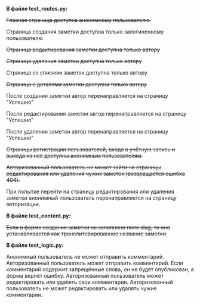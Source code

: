 **В файле test_routes.py:**

~~Главная страница доступна анонимному пользователю.~~

Страница создания заметки доступна только залогиненному пользователю

~~Страница редактирования заметки доступна только автору~~

~~Страница удаления заметки доступна только автору~~

Страница со списком заметок доступна только автору

~~Страница с деталями заметки доступна только автору~~

После создания заметки автор перенаправляется на страницу "Успешно"

После редактирования заметки автор перенаправляется на страницу "Успешно"

После удаления заметки автор перенаправляется на страницу "Успешно"

~~Страницы регистрации пользователей, входа в учётную запись и выхода из неё доступны анонимным пользователям.~~

~~Авторизованный пользователь не может зайти на страницы редактирования или удаления чужих заметок (возвращается ошибка 404).~~



При попытке перейти на страницу редактирования или удаления заметки анонимный пользователь перенаправляется на страницу авторизации.

**В файле test_content.py:**

~~Если в форме создания заметки не заполнено поле slug, то оно устанавливается как транслитерированное название заметки.~~



**В файле test_logic.py:**

Анонимный пользователь не может отправить комментарий.
Авторизованный пользователь может отправить комментарий.
Если комментарий содержит запрещённые слова, он не будет опубликован, а форма вернёт ошибку.
Авторизованный пользователь может редактировать или удалять свои комментарии.
Авторизованный пользователь не может редактировать или удалять чужие комментарии.
